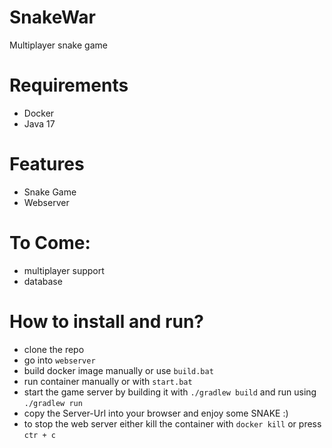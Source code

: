 # SnakeWar
Multiplayer snake game

# Requirements
- Docker
- Java 17


# Features
- Snake Game
- Webserver

# To Come:
- multiplayer support
- database

# How to install and run?
- clone the repo
- go into `webserver`
- build docker image manually or use `build.bat`
- run container manually or with `start.bat`
- start the game server by building it with `./gradlew build` and run using `./gradlew run`
- copy the Server-Url into your browser and enjoy some SNAKE :)
- to stop the web server either kill the container with `docker kill` or press `ctr + c`
